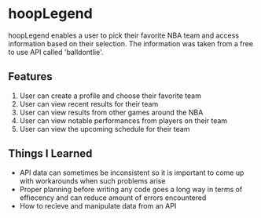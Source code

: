 # hoopLegend
hoopLegend enables a user to pick their favorite NBA team and access information based on their selection. The information was taken from a free to use API called 'balldontlie'.  


## Features 
1. User can create a profile and choose their favorite team
2. User can view recent results for their team
3. User can view results from other games around the NBA
4. User can view notable performances from players on their team
5. User can view the upcoming schedule for their team

## Things I Learned
* API data can sometimes be inconsistent so it is important to come up with workarounds when such problems arise 
* Proper planning before writing any code goes a long way in terms of effiecency and can reduce amount of errors encountered 
* How to recieve and manipulate data from an API 



